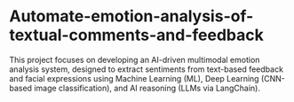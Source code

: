 # Automate-emotion-analysis-of-textual-comments-and-feedback
This project focuses on developing an AI-driven multimodal emotion analysis system, designed to extract sentiments from text-based feedback and facial expressions using Machine Learning (ML), Deep Learning (CNN-based image classification), and AI reasoning (LLMs via LangChain).
